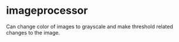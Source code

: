 # imageprocessor
Can change color of images to grayscale and make threshold related changes to the image.
